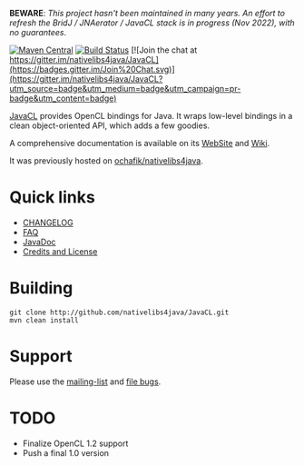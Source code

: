 __BEWARE__: _This project hasn't been maintained in many years. An effort to refresh the BridJ / JNAerator / JavaCL stack is in progress (Nov 2022), with no guarantees_.

[![Maven Central](https://img.shields.io/maven-central/v/com.nativelibs4java/javacl.svg)]() [![Build Status](https://travis-ci.org/nativelibs4java/JavaCL.svg?branch=feature_travis-build)](https://travis-ci.org/nativelibs4java/JavaCL) [![Join the chat at https://gitter.im/nativelibs4java/JavaCL](https://badges.gitter.im/Join%20Chat.svg)](https://gitter.im/nativelibs4java/JavaCL?utm_source=badge&utm_medium=badge&utm_campaign=pr-badge&utm_content=badge)

[JavaCL](http://javacl.googlecode.com) provides OpenCL bindings for Java. It wraps low-level bindings in a clean object-oriented API, which adds a few goodies.

A comprehensive documentation is available on its [WebSite](http://javacl.googlecode.com) and [Wiki](https://code.google.com/p/javacl/wiki/FAQ?tm=6).

It was previously hosted on [ochafik/nativelibs4java](http://github.com/ochafik/nativelibs4java).

# Quick links

* [CHANGELOG](./CHANGELOG.md)
* [FAQ](http://code.google.com/p/javacl/wiki/FAQ)
* [JavaDoc](http://nativelibs4java.sourceforge.net/javacl/api/stable/)
* [Credits and License](http://code.google.com/p/bridj/wiki/CreditsAndLicense)

# Building

  ```
  git clone http://github.com/nativelibs4java/JavaCL.git
  mvn clean install
  ```

# Support

Please use the [mailing-list](https://groups.google.com/forum/#!forum/nativelibs4java) and [file bugs](https://github.com/ochafik/nativelibs4java/issues/new).

# TODO

* Finalize OpenCL 1.2 support
* Push a final 1.0 version
